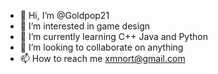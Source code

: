 - 👋 Hi, I’m @Goldpop21
- 👀 I’m interested in game design
- 🌱 I’m currently learning C++ Java and Python
- 💞️ I’m looking to collaborate on anything
- 📫 How to reach me xmnort@gmail.com

<!---
Goldpop21/Goldpop21 is a ✨ special ✨ repository because its `README.md` (this file) appears on your GitHub profile.
You can click the Preview link to take a look at your changes.
--->
